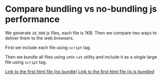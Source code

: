 # Compare bundling vs no-bundling js performance

We generate `10_000` js files, each file is 1KB. Then we compare two ways to deliver them to the web browsers.

First we include each file using `script` tag.

Then we bundle all files using unix `cat` utility and include it as a single large file using `script` tag.

[Link to the first html file (no bundle)](https://dmitry-vsl.github.io/http2-test/nobundle.html)
[Link to the first html file (js is bundled](https://dmitry-vsl.github.io/http2-test/bundle.html)
